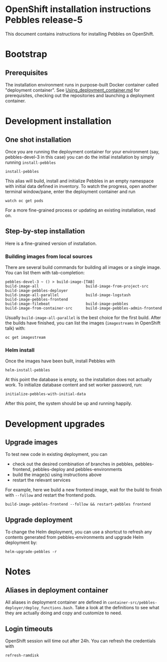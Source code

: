 # OpenShift installation instructions Pebbles release-5

This document contains instructions for installing Pebbles on OpenShift.

# Bootstrap

## Prerequisites

The installation environment runs in purpose-built Docker container called "deployment container".
See [Using_deployment_container.md](Using_deployment_container.md) for prerequisites, 
checking out the repositories and launching a deployment container.

# Development installation 

## One shot installation

Once you are running the deployment container for your environment (say, pebbles-devel-3 in this case) you can do the
initial installation by simply running `install-pebbles` 

```shell script
install-pebbles
```

This alias will build, install and initialize Pebbles in an empty namespace with initial data defined in inventory. To
watch the progress, open another terminal window/pane, enter the deployment container and run

```shell script
watch oc get pods
```

For a more fine-grained process or updating an existing installation, read on.

## Step-by-step installation

Here is a fine-grained version of installation.

### Building images from local sources

There are several build commands for building all images or a single image. You can list them with tab-completion:

```
pebbles-devel-3 ~ () > build-image-[TAB]
build-image-all                     build-image-from-project-src        build-image-pebbles-deployer
build-image-all-parallel            build-image-logstash                build-image-pebbles-frontend
build-image-filebeat                build-image-pebbles
build-image-from-container-src      build-image-pebbles-admin-frontend
```

Usually `build-image-all-parallel` is the best choice for the first build. After the builds have finished, you can 
list the images (`imagestreams` in OpenShift talk) with:

```shell script
oc get imagestream
```

### Helm install

Once the images have been built, install Pebbles with 

```shell script
helm-install-pebbles
```

At this point the database is empty, so the installation does not actually work. To initialize database content and 
set worker password, run:

```shell script
initialize-pebbles-with-initial-data
```

After this point, the system should be up and running happily.

# Development upgrades 

## Upgrade images

To test new code in existing deployment, you can 
 
* check out the desired combination of branches in pebbles, pebbles-frontend, pebbles-deploy and pebbles-environments
* build the image(s) using instructions above
* restart the relevant services

For example, here we build a new frontend image, wait for the build to finish with `--follow` and restart the frontend 
pods.

```shell script
build-image-pebbles-frontend --follow && restart-pebbles frontend
```

## Upgrade deployment

To change the Helm deployment, you can use a shortcut to refresh any contents generated from pebbles-environments and
upgrade Helm deployment by:

```shell script
helm-upgrade-pebbles -r
```

# Notes

## Aliases in deployment container

All aliases in deployment container are defined in `container-src/pebbles-deployer/deploy_functions.bash`. Take a look
at the definitions to see what they are actually doing and copy and customize to need.

## Login timeouts

OpenShift session will time out after 24h. You can refresh the credentials with

```shell script
refresh-ramdisk
```
